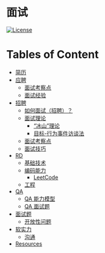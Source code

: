 # 面试

[![License](https://img.shields.io/badge/license-Apache%202-4EB1BA.svg)](https://www.apache.org/licenses/LICENSE-2.0.html)

Tables of Content
=================

   * [<a href="Resume/README.md">简历</a>](#简历)
   * [应聘](#应聘)
      * [<a href="Apply/InspectionPoint.md">面试考察点</a>](#面试考察点)
      * [<a href="Apply/_practice/README.md">面试经验</a>](#面试经验)
   * [招聘](#招聘)
      * [<a href="Recruit/README.md">如何面试（招聘）？</a>](#如何面试招聘)
      * [面试理论](#面试理论)
         * [<a href="Recruit/IceTheory.md">“冰山”理论</a>](#冰山理论)
         * [<a href="Recruit/TBEITheory.md">目标-行为事件访谈法</a>](#目标-行为事件访谈法)
      * [<a href="Recruit/InspectionPoint.md">面试考察点</a>](#面试考察点-1)
      * [<a href="Recruit/Skills.md">面试技巧</a>](#面试技巧)
   * [RD](#rd)
      * [基础技术](#基础技术)
      * [<a href="RD/coding/README.md">编码能力</a>](#编码能力)
         * [<a href="LeetCode/README.md">LeetCode</a>](#leetcode)
      * [工程](#工程)
   * [QA](#qa)
      * [<a href="https://github.com/SC-CS-KS/KS-QA/blob/master/_pic/QA.png">QA 能力模型</a>](#qa-能力模型)
      * [<a href="QA/InterviewQuestions.md">QA 面试题</a>](#qa-面试题)
   * [面试题](#面试题)
      * [<a href="Q&amp;A/OpenQuestion.md">开放性问题</a>](#开放性问题)
   * [软实力](#软实力)
      * [沟通](#沟通)
   * [Resources](#resources)